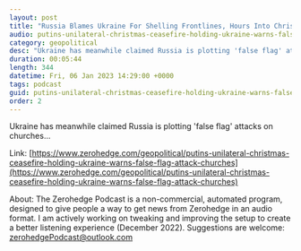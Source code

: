 ```yaml
---
layout: post
title: "Russia Blames Ukraine For Shelling Frontlines, Hours Into Christmas Ceasefire"
audio: putins-unilateral-christmas-ceasefire-holding-ukraine-warns-false-flag-attack-churches-1
category: geopolitical
desc: "Ukraine has meanwhile claimed Russia is plotting 'false flag' attacks on churches... "
duration: 00:05:44
length: 344
datetime: Fri, 06 Jan 2023 14:29:00 +0000
tags: podcast
guid: putins-unilateral-christmas-ceasefire-holding-ukraine-warns-false-flag-attack-churches-0
order: 2
---
```

Ukraine has meanwhile claimed Russia is plotting 'false flag' attacks on churches... 

Link: [https://www.zerohedge.com/geopolitical/putins-unilateral-christmas-ceasefire-holding-ukraine-warns-false-flag-attack-churches](https://www.zerohedge.com/geopolitical/putins-unilateral-christmas-ceasefire-holding-ukraine-warns-false-flag-attack-churches)

About: The Zerohedge Podcast is a non-commercial, automated program, designed to give people a way to get news from Zerohedge in an audio format.  I am actively working on tweaking and improving the setup to create a better listening experience (December 2022).  Suggestions are welcome: [zerohedgePodcast@outlook.com](mailto:zerohedgePodcast@outlook.com)